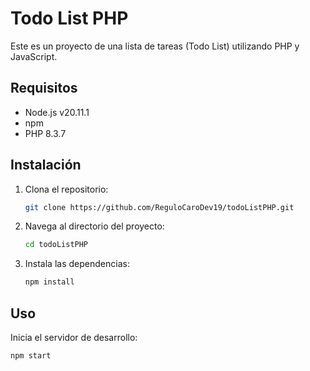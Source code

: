 # Todo List PHP

Este es un proyecto de una lista de tareas (Todo List) utilizando PHP y JavaScript.

## Requisitos

- Node.js v20.11.1
- npm
- PHP 8.3.7

## Instalación

1. Clona el repositorio:

    ```bash
    git clone https://github.com/ReguloCaroDev19/todoListPHP.git
    ```

2. Navega al directorio del proyecto:

    ```bash
    cd todoListPHP
    ```

3. Instala las dependencias:

    ```bash
    npm install
    ```

## Uso

Inicia el servidor de desarrollo:

```bash
npm start

